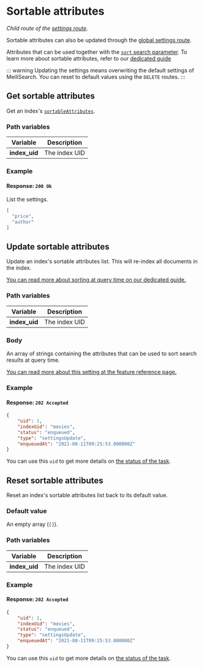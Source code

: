 # Sortable attributes

_Child route of the [settings route](/reference/api/settings.md)._

Sortable attributes can also be updated through the [global settings route](/reference/api/settings.md#update-settings).

Attributes that can be used together with the [`sort` search parameter](/reference/features/search_parameters.md#sort). To learn more about sortable attributes, refer to our [dedicated guide](/reference/features/sorting.md)

::: warning
Updating the settings means overwriting the default settings of MeiliSearch. You can reset to default values using the `DELETE` routes.
:::

## Get sortable attributes

<RouteHighlighter method="GET" route="/indexes/:index_uid/settings/sortable-attributes" />

Get an index's [`sortableAttributes`](/reference/features/sorting.md).

### Path variables

| Variable      | Description   |
| ------------- | ------------- |
| **index_uid** | The index UID |

### Example

<CodeSamples id="get_sortable_attributes_1" />

#### Response: `200 Ok`

List the settings.

```json
[
  "price", 
  "author"
]
```

## Update sortable attributes

<RouteHighlighter method="POST" route="/indexes/:index_uid/settings/sortable-attributes" />

Update an index's sortable attributes list. This will re-index all documents in the index.

[You can read more about sorting at query time on our dedicated guide.](/reference/features/sorting.md)

### Path variables

| Variable      | Description   |
| ------------- | ------------- |
| **index_uid** | The index UID |

### Body

An array of strings containing the attributes that can be used to sort search results at query time.

[You can read more about this setting at the feature reference page.](/reference/features/settings.md#sortable-attributes)

### Example

<CodeSamples id="update_sortable_attributes_1" />

#### Response: `202 Accepted`

```json
{
    "uid": 1,
    "indexUid": "movies",
    "status": "enqueued",
    "type": "settingsUpdate",
    "enqueuedAt": "2021-08-11T09:25:53.000000Z"
}
```

You can use this `uid` to get more details on [the status of the task](/reference/api/tasks.md#get-task).

## Reset sortable attributes

<RouteHighlighter method="DELETE" route="/indexes/:index_uid/settings/sortable-attributes"/>

Reset an index's sortable attributes list back to its default value.

### Default value

An empty array (`[]`).

### Path variables

| Variable      | Description   |
| ------------- | ------------- |
| **index_uid** | The index UID |

### Example

<CodeSamples id="reset_sortable_attributes_1" />

#### Response: `202 Accepted`

```json
{
    "uid": 1,
    "indexUid": "movies",
    "status": "enqueued",
    "type": "settingsUpdate",
    "enqueuedAt": "2021-08-11T09:25:53.000000Z"
}
```

You can use this `uid` to get more details on [the status of the task](/reference/api/tasks.md#get-task).
